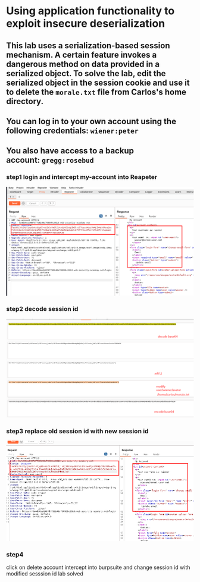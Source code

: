 # Using application functionality to exploit insecure deserialization

## This lab uses a serialization-based session mechanism. A certain feature invokes a dangerous method on data provided in a serialized object. To solve the lab, edit the serialized object in the session cookie and use it to delete the `morale.txt` file from Carlos's home directory.

## You can log in to your own account using the following credentials: `wiener:peter`

## You also have access to a backup account: `gregg:rosebud`

### step1 login and intercept **my-account** into Reapeter

![screenshot](./images/lab3_old_session_in_reapter.png)

### step2 **decode** session id

![screenshot](./images/lab3_decoding_session.png)

### step3 replace old session id with new session id

![screenshot](./images/lab3_modified_session_id.png)

### step4

click on delete account
intercept into burpsuite and change session id with modified sesssion id
lab solved
